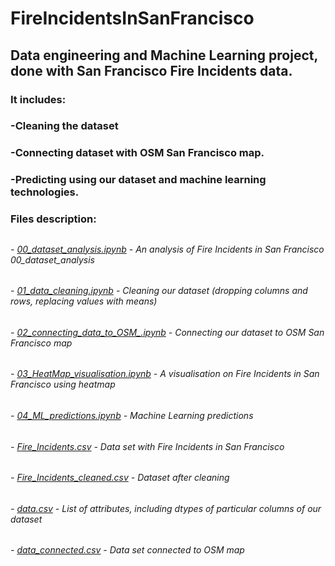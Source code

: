 # FireIncidentsInSanFrancisco
## Data engineering and Machine Learning project, done with San Francisco Fire Incidents data.

### It includes:
###   -Cleaning the dataset
###   -Connecting dataset with OSM San Francisco map.
###   -Predicting using our dataset and machine learning technologies.

### Files description:
## 
###### - [00_dataset_analysis.ipynb](00_dataset_analysis.ipynb) - An analysis of Fire Incidents in San Francisco 00_dataset_analysis
###### - [01_data_cleaning.ipynb](01_data_cleaning.ipynb) - Cleaning our dataset (dropping columns and rows, replacing values with means)
###### - [02_connecting_data_to_OSM_.ipynb](02_connecting_data_to_OSM_.ipynb) - Connecting our dataset to OSM San Francisco map
###### - [03_HeatMap_visualisation.ipynb](03_HeatMap_visualisation.ipynb) - A visualisation on Fire Incidents in San Francisco using heatmap
###### - [04_ML_predictions.ipynb](04_ML_predictions.ipynb) - Machine Learning predictions
###### - [Fire_Incidents.csv](Fire_Incidents.csv) - Data set with Fire Incidents in San Francisco
###### - [Fire_Incidents_cleaned.csv](Fire_Incidents_cleaned.csv) - Dataset after cleaning
###### - [data.csv](data.csv) - List of attributes, including dtypes of particular columns of our dataset
###### - [data_connected.csv](data_connected.csv) - Data set connected to OSM map

